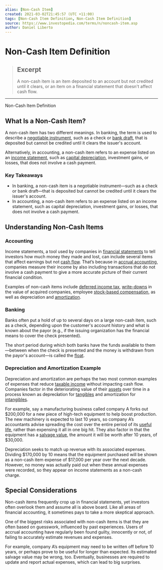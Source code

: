 ```yaml
---
alias: [Non-Cash Item]
created: 2021-03-02T21:45:57 (UTC +11:00)
tags: [Non-Cash Item Definition, Non-Cash Item Definition]
source: https://www.investopedia.com/terms/n/noncash-item.asp
author: Daniel Liberto
---
```


# Non-Cash Item Definition

> ## Excerpt
> A non-cash item is an item deposited to an account but not credited until it clears, or an item on a financial statement that doesn't affect cash flow.

---

Non-Cash Item Definition
## What Is a Non-Cash Item?

A non-cash item has two different meanings. In banking, the term is used to describe a [negotiable instrument](https://www.investopedia.com/terms/n/negotiable-instrument.asp), such as a check or [bank draft](https://www.investopedia.com/terms/b/bank_draft.asp), that is deposited but cannot be credited until it clears the issuer's account.

Alternatively, in accounting, a non-cash item refers to an expense listed on an [income statement](https://www.investopedia.com/terms/i/incomestatement.asp), such as [capital depreciation](https://www.investopedia.com/terms/d/depreciatedcost.asp), investment gains, or losses, that does not involve a cash payment.

### Key Takeaways

-   In banking, a non-cash item is a negotiable instrument—such as a check or bank draft—that is deposited but cannot be credited until it clears the issuer's account.
-   In accounting, a non-cash item refers to an expense listed on an income statement, such as capital depreciation, investment gains, or losses, that does not involve a cash payment.

## Understanding Non-Cash Items

### Accounting

Income statements, a tool used by companies in [financial statements](https://www.investopedia.com/terms/f/financial-statements.asp) to tell investors how much money they made and lost, can include several items that affect earnings but not [cash flow](https://www.investopedia.com/terms/c/cashflow.asp). That’s because in [accrual accounting](https://www.investopedia.com/terms/a/accrualaccounting.asp), companies measure their income by also including transactions that do not involve a cash payment to give a more accurate picture of their current financial condition.

Examples of non-cash items include [deferred income tax](https://www.investopedia.com/terms/d/deferredincometax.asp), [write-downs](https://www.investopedia.com/terms/w/writedown.asp) in the value of acquired companies, employee [stock-based compensation](https://www.investopedia.com/terms/s/stockcompensation.asp), as well as depreciation and [amortization](https://www.investopedia.com/terms/a/amortization-of-intangibles.asp).

### Banking

Banks often put a hold of up to several days on a large non-cash item, such as a check, depending upon the customer's account history and what is known about the payor (e.g., if the issuing organization has the financial means to cover the check presented).

The short period during which both banks have the funds available to them—between when the check is presented and the money is withdrawn from the payor's account—is called the [float](https://www.investopedia.com/terms/f/float.asp).

### Depreciation and Amortization Example

Depreciation and amortization are perhaps the two most common examples of expenses that reduce [taxable income](https://www.investopedia.com/terms/t/taxableincome.asp) without impacting cash flow. Companies factor in the deteriorating value of their [assets](https://www.investopedia.com/terms/a/asset.asp) over time in a process known as deprec**i**ation for [tangibles](https://www.investopedia.com/terms/t/tangibleasset.asp) and amortization for [intangibles](https://www.investopedia.com/terms/i/intangibleasset.asp).

For example, say a manufacturing business called company A forks out $200,000 for a new piece of high-tech equipment to help boost production. The new machinery is expected to last 10 years, so company A’s accountants advise spreading the cost over the entire period of its [useful life](https://www.investopedia.com/terms/u/usefullife.asp), rather than expensing it all in one big hit. They also factor in that the equipment has a [salvage value](https://www.investopedia.com/terms/s/salvagevalue.asp), the amount it will be worth after 10 years, of $30,000.

Depreciation seeks to match up revenue with its associated expenses. Dividing $170,000 by 10 means that the equipment purchased will be shown as a non-cash item expense of $17,000 per year over the next decade. However, no money was actually paid out when these annual expenses were recorded, so they appear on income statements as a non-cash charge.

## Special Considerations

Non-cash items frequently crop up in financial statements, yet investors often overlook them and assume all is above board. Like all areas of financial accounting, it sometimes pays to take a more skeptical approach.

One of the biggest risks associated with non-cash items is that they are often based on guesswork, influenced by past experiences. Users of accrual accounting have regularly been found guilty, innocently or not, of failing to accurately estimate revenues and expenses.

For example, company A’s equipment may need to be written off before 10 years, or perhaps prove to be useful for longer than expected. Its estimated salvage value may be wrong, too. Eventually, businesses are required to update and report actual expenses, which can lead to big surprises.
